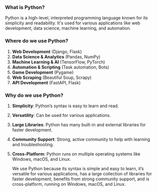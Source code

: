 ### **What is Python?**
Python is a high-level, interpreted programming language known for its simplicity and readability. 
It's used for various applications like web development, data science, machine learning, and automation.

### **Where do we use Python?**
1. **Web Development** (Django, Flask)
2. **Data Science & Analytics** (Pandas, NumPy)
3. **Machine Learning & AI** (TensorFlow, PyTorch)
4. **Automation & Scripting** (Task automation, Bots)
5. **Game Development** (Pygame)
6. **Web Scraping** (Beautiful Soup, Scrapy)
7. **API Development** (FastAPI, Flask)

### **Why do we use Python?**
1. **Simplicity**: Python’s syntax is easy to learn and read.
2. **Versatility**: Can be used for various applications.
3. **Large Libraries**: Python has many built-in and external libraries for faster development.
4. **Community Support**: Strong, active community to help with learning and troubleshooting.
5. **Cross-Platform**: Python runs on multiple operating systems like Windows, macOS, and Linux.

   We use Python because its syntax is simple and easy to learn, it’s versatile for various applications, has a large collection of libraries for faster development, benefits from strong community support, and is cross-platform, running on Windows, macOS, and Linux.
